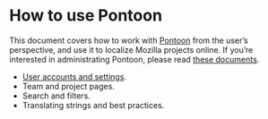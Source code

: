 # How to use Pontoon

This document covers how to work with [Pontoon](https://pontoon.mozilla.org/) from the user’s perspective, and use it to localize Mozilla projects online. If you’re interested in administrating Pontoon, please read [these documents](https://github.com/mozilla-l10n/documentation/tree/master/tools/pontoon).

* [User accounts and settings](users.md).
* Team and project pages.
* Search and filters.
* Translating strings and best practices.
